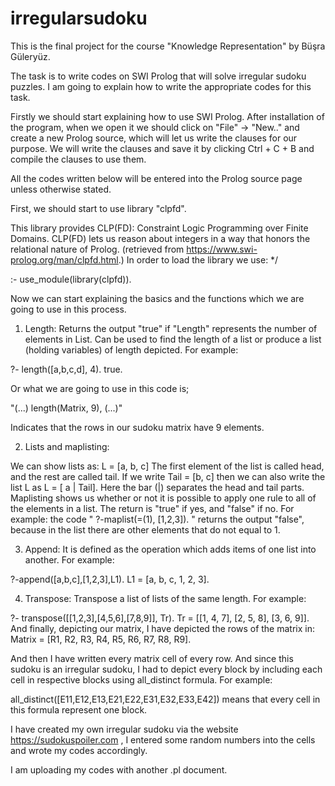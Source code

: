 # irregularsudoku


This is the final project for the course "Knowledge Representation" by Büşra Güleryüz.


The task is to write codes on SWI Prolog that will solve irregular sudoku puzzles. I am going to explain how to write the appropriate codes for this task.


Firstly we should start explaining how to use SWI Prolog. After installation of the program, when we open it we should click on "File" -> "New.." and create a new Prolog source, which will let us write the clauses for our purpose. We will write the clauses and save it by clicking Ctrl + C + B and compile the clauses to use them. 


All the codes written below will be entered into the Prolog source page unless otherwise stated.


First, we should start to use library "clpfd". 

This library provides CLP(FD): Constraint Logic Programming over Finite Domains.  CLP(FD) lets us reason about integers in a way that honors the relational nature of Prolog. (retrieved from https://www.swi-prolog.org/man/clpfd.html.) In order to load the library we use: 
*/


:- use_module(library(clpfd)).


Now we can start explaining the basics and the functions which we are going to use in this process.


1) Length: Returns the output "true" if "Length" represents the number of elements in List. Can be used to find the length of a list or produce a list (holding variables) of length depicted. For example: 


?- length([a,b,c,d], 4). 
true. 


Or what we are going to use in this code is; 


"(...) 
length(Matrix, 9), 
(...)"


Indicates that the rows in our sudoku matrix have 9 elements.


2) Lists and maplisting: 

We can show lists as: L = [a, b, c] The first element of the list is called head, and the rest are called tail. If we write Tail = [b, c] then we can also write the list L as L = [ a | Tail]. Here the bar (|) separates the head and tail parts.
Maplisting shows us whether or not it is possible to apply one rule to all of the elements in a list. The return is "true" if yes, and "false" if no. For example: the code " ?-maplist(=(1), [1,2,3]). " returns the output "false", because in the list there are other elements that do not equal to 1. 


3) Append: It is defined as the operation which adds items of one list into another. For example:

?-append([a,b,c],[1,2,3],L1).
L1 = [a, b, c, 1, 2, 3].


4) Transpose: Transpose a list of lists of the same length. For example:

?- transpose([[1,2,3],[4,5,6],[7,8,9]], Tr).
Tr = [[1, 4, 7], [2, 5, 8], [3, 6, 9]].
And finally, depicting our matrix, I have depicted the rows of the matrix in: 
Matrix = [R1, R2, R3, R4, R5, R6, R7, R8, R9]. 

And then I have written every matrix cell of every row. And since this sudoku is an irregular sudoku, I had to depict every block by including each cell in respective blocks using all_distinct formula. For example: 

all_distinct([E11,E12,E13,E21,E22,E31,E32,E33,E42]) means that every cell in this formula represent one block. 



I have created my own irregular sudoku via the website https://sudokuspoiler.com , I entered some random numbers into the cells and wrote my codes accordingly. 


I am uploading my codes with another .pl document.
